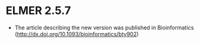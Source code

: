 # ELMER 2.5.7

* The article describing the new version was published in Bioinformatics (http://dx.doi.org/10.1093/bioinformatics/bty902)






